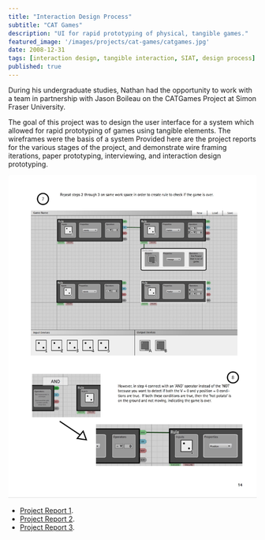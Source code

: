 ```yaml
---
title: "Interaction Design Process"
subtitle: "CAT Games" 
description: "UI for rapid prototyping of physical, tangible games."
featured_image: '/images/projects/cat-games/catgames.jpg'
date: 2008-12-31
tags: [interaction design, tangible interaction, SIAT, design process]
published: true
---
```


During his undergraduate studies, Nathan had the opportunity to work with a team in partnership with Jason Boileau on the CATGames Project at Simon Fraser University. 

The goal of this project was to design the user interface for a system which allowed for rapid prototyping of games using tangible elements.
The wireframes were the basis of a system Provided here are the project reports for the various stages of the project, and demonstrate wire framing iterations, paper prototyping, interviewing, and interaction design prototyping.

![Cat Games](/images/projects/cat-games/catgames-1.jpg)

*   [Project Report 1](http://typographic.ca/wp-content/uploads/2013/09/Project1Report.pdf).
*   [Project Report 2](http://typographic.ca/wp-content/uploads/2013/09/IAT334_Project2Report.pdf).
*   [Project Report 3](http://typographic.ca/wp-content/uploads/2013/09/Project-3-Documentation.pdf).

